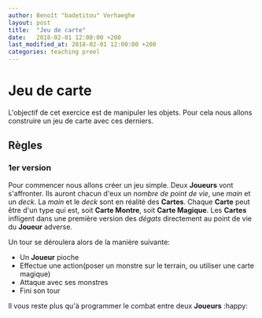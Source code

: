 ```yaml
---
author: Benoît "badetitou" Verhaeghe
layout: post
title:  "Jeu de carte"
date:   2018-02-01 12:00:00 +200
last_modified_at: 2018-02-01 12:00:00 +200
categories: teaching preel
---
```


# Jeu de carte

L'objectif de cet exercice est de manipuler les objets.
Pour cela nous allons construire un jeu de carte avec ces derniers.

## Règles

### 1er version

Pour commencer nous allons créer un jeu simple.
Deux **Joueurs** vont s'affronter.
Ils auront chacun d'eux un _nombre de point de vie_, une _main_ et un _deck_.
La _main_ et le _deck_ sont en réalité des **Cartes**.
Chaque **Carte** peut être d'un type qui est, soit **Carte Montre**, soit **Carte Magique**.
Les **Cartes** infligent dans une première version des _dégats_ directement au point de vie du
  **Joueur** adverse.

Un tour se déroulera alors de la manière suivante:
- Un **Joueur** pioche
- Effectue une action(poser un monstre sur le terrain, ou utiliser une carte magique)
- Attaque avec ses monstres
- Fini son tour

Il vous reste plus qu'à programmer le combat entre deux **Joueurs** :happy:
